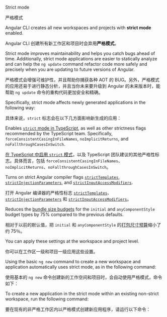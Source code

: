 Strict mode

严格模式

Angular CLI creates all new workspaces and projects with **strict mode** enabled.

Angular CLI 创建所有新工作区和项目时会弃用**严格模式**。

Strict mode improves maintainability and helps you catch bugs ahead of time.
Additionally, strict mode applications are easier to statically analyze and can help the `ng update` command refactor code more safely and precisely when you are updating to future versions of Angular.

严格模式会增强可维护性，并且帮助你捕获各种 AOT 的 BUG。另外，严格模式的应用还易于进行静态分析，并且当你未来要升级到 Angular 的未来版本时，能帮助 `ng update` 命令的重构代码更加安全和精确。

Specifically, strict mode affects newly generated applications in the following way:

具体来说，`strict` 标志会在以下几方面影响新生成的应用：

Enables [`strict` mode in TypeScript](https://www.typescriptlang.org/tsconfig#strict), as well as other strictness flags recommended by the TypeScript team.
Specifically, `forceConsistentCasingInFileNames`, `noImplicitReturns`, and `noFallthroughCasesInSwitch`.

[在 TypeScript 中启用 `strict` 模式](https://www.typescriptlang.org/tsconfig#strict)，以及 TypeScript 团队建议的其他严格性标志。具体而言，包括 `forceConsistentCasingInFileNames`、`noImplicitReturns`、`noFallthroughCasesInSwitch`。

Turns on strict Angular compiler flags [`strictTemplates`](guide/angular-compiler-options#stricttemplates), [`strictInjectionParameters`](guide/angular-compiler-options#strictinjectionparameters), and [`strictInputAccessModifiers`](guide/template-typecheck#troubleshooting-template-errors).

打开 Angular 编译器的严格性标志 [`strictTemplates`](guide/angular-compiler-options#stricttemplates)、[`strictInjectionParameters`](guide/angular-compiler-options#strictinjectionparameters) 和 [`strictInputAccessModifiers`](guide/template-typecheck#troubleshooting-template-errors)。

Reduces the [bundle size budgets](guide/build#configuring-size-budgets) for the `initial` and `anyComponentStyle` budget types by 75% compared to the previous defaults.

相对于以前的默认值，把 `initial` 和 `anyComponentStyle` 的[打包尺寸预算](guide/build#configuring-size-budgets)缩小了约 75％。

You can apply these settings at the workspace and project level.

你可以在工作区一级和项目一级应用这些设置。

Using the basic `ng new` command to create a new workspace and application automatically uses strict mode, as in the following command:

使用基本的 `ng new` 命令创建新的工作空间和项目时，会自动使用严格模式，命令如下：

To create a new application in the strict mode within an existing non-strict workspace, run the following command:

要在现有的非严格工作区内以严格模式创建新应用程序，请运行以下命令：